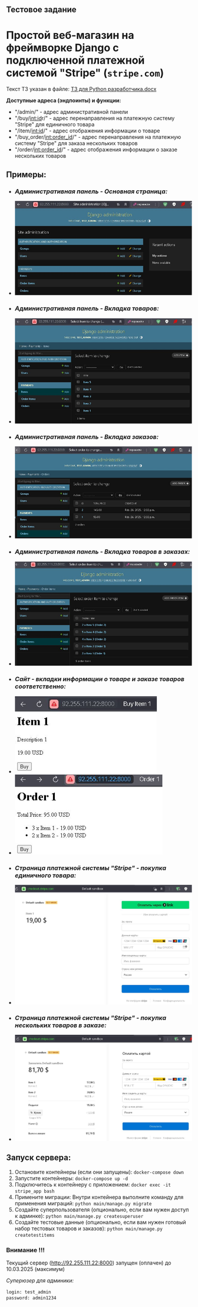 ## Тестовое задание

# Простой веб-магазин на фреймворке Django с подключенной платежной системой "Stripe" (`stripe.com`)

Текст ТЗ указан в файле: [ТЗ для Python разработчика.docx](%D2%C7%20%E4%EB%FF%20Python%20%F0%E0%E7%F0%E0%E1%EE%F2%F7%E8%EA%E0.docx)

__Доступные адреса (эндпоинты) и функции:__

* "/admin/" - адрес административной панели
* "/buy/<int:id>r/" - адрес перенаправления на платежную систему "Stripe" для единичного товара
* "/item/<int:id>/" - адрес отображения информации о товаре
* "/buy_order/<int:order_id>/" - адрес перенаправления на платежную систему "Stripe" для заказа нескольких товаров
* "/order/<int:order_id>/" - адрес отображения информации о заказе нескольких товаров

## Примеры:

* ### _Административная панель - Основная страница:_
* ![admin.JPG](README%2Fadmin.JPG)
* ### _Административная панель - Вкладка товаров:_
* ![admin_items.JPG](README%2Fadmin_items.JPG)
* ### _Административная панель - Вкладка заказов:_
* ![admin_orders.JPG](README%2Fadmin_orders.JPG)
* ### _Административная панель - Вкладка товаров в заказах:_
* ![admin_order_items.JPG](README%2Fadmin_order_items.JPG)
* ### _Сайт - вкладки информации о товаре и заказе товаров соответственно:_
* ![site_item.JPG](README%2Fsite_item.JPG)
* ![site_order.JPG](README%2Fsite_order.JPG)
* ### _Страница платежной системы "Stripe" - покупка единичного товара:_
* ![stripe_item.JPG](README%2Fstripe_item.JPG)
* ### _Страница платежной системы "Stripe" - покупка нескольких товаров в заказе:_
* ![stripe_order.JPG](README%2Fstripe_order.JPG)

## Запуск сервера:

1.	Остановите контейнеры (если они запущены):
`docker-compose down`
2.	Запустите контейнеры:
`docker-compose up -d`
3.	Подключитесь к контейнеру с приложением:
`docker exec -it stripe_app bash`
4.	Примените миграции:
Внутри контейнера выполните команду для применения миграций:
`python main/manage.py migrate`
5.	Создайте суперпользователя (опционально, если вам нужен доступ к админке):
`python main/manage.py createsuperuser`
6.	Создайте тестовые данные (опционально, если вам нужен готовый набор тестовых товаров и заказов):
`python main/manage.py createtestitems`

### Внимание !!!
Текущий сервер (http://92.255.111.22:8000) запущен (оплачен) до 10.03.2025 (максимум)

_Суперюзер для админики:_
```
login: test_admin
password: admin1234
```